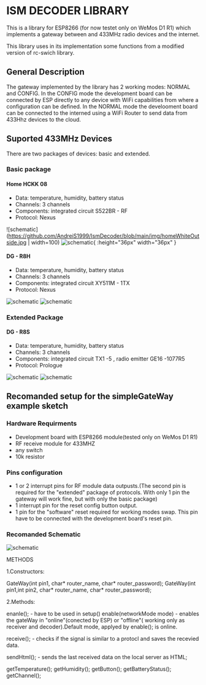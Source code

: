 # ISM DECODER LIBRARY    

This is a library for ESP8266 (for now testet only on WeMos D1 R1) which implements 
a gateway between and 433MHz radio devices and the internet.


This library uses in its implementation some functions from a modified version of 
rc-swich library.

## General Description
The gateway implemented by the library has 2 working modes: NORMAL and CONFIG.
In the CONFIG mode the development board can be connected by ESP directly to any device with WiFi capabilities from where a configuration can be defined.
In the NORMAL mode the develooment board can be connected to the interned using a WiFi Router to send data from 433Hhz devices to the cloud.

## Suported 433MHz Devices
There are two packages of devices: basic and extended.
### Basic package

#### Home HCKK 08
- Data: temperature, humidity, battery status
- Channels: 3 channels
- Components: integrated circuit S522BR - RF
- Protocol: Nexus

![schematic](https://github.com/AndreiS1999/IsmDecoder/blob/main/img/homeWhiteOutside.jpg | width=100)
![schematic](https://github.com/AndreiS1999/IsmDecoder/blob/main/img/whiteHomeFront.jpg ){ :height="36px" width="36px" }

#### DG - R8H
- Data: temperature, humidity, battery status
- Channels: 3 channels
- Components: integrated circuit XY511M - 1TX
- Protocol: Nexus

![schematic](https://github.com/AndreiS1999/IsmDecoder/blob/main/img/simple_schematic.jpg?raw=true)
![schematic](https://github.com/AndreiS1999/IsmDecoder/blob/main/img/simple_schematic.jpg?raw=true)

### Extended Package

#### DG - R8S
- Data: temperature, humidity, battery status
- Channels: 3 channels
- Components: integrated circuit TX1 -5 , radio emitter GE16 -1077R5
- Protocol: Prologue

![schematic](https://github.com/AndreiS1999/IsmDecoder/blob/main/img/simple_schematic.jpg?raw=true)
![schematic](https://github.com/AndreiS1999/IsmDecoder/blob/main/img/simple_schematic.jpg?raw=true)

## Recomanded setup for the simpleGateWay example sketch

### Hardware Requirments

- Development board with ESP8266 module(tested only on WeMos D1 R1)
- RF receive module for 433MHZ
- any switch
- 10k resistor

### Pins configuration

- 1 or 2 interrupt pins for RF module data outpusts.(The second pin is required for the "extended" package of protocols. With only 1 pin the gateway will
work fine, but with only the basic package)
- 1 interrupt pin for the reset config button output.
- 1 pin for the "software" reset required for working modes swap. This pin have to be connected with the development board's reset pin.


### Recomanded Schematic
![schematic](https://github.com/AndreiS1999/IsmDecoder/blob/main/img/simple_schematic.jpg?raw=true)



METHODS

1.Constructors:

GateWay(int pin1, char* router_name, char* router_password);
GateWay(int pin1,int pin2, char* router_name, char* router_password);

2.Methods:

enanle(); - have to be used in setup()
enable(networkMode mode) - enables the gateWay in "online"(conected by ESP) or "offline"( working only 
as receiver and decoder).Default mode, applyed by enable(); is online.

receive(); - checks if the signal is similar to a protocl and saves the recevied data.

sendHtml(); - sends the last received data on the local server as HTML;

getTemperature();
getHumidity();
getButton();
getBatteryStatus();
getChannel();








